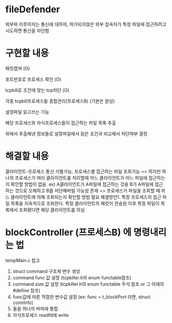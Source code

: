 # fileDefender
외부와 이루어지는 통신에 대하여, 허가되지않은 외부 접속자가 특정 파일에 접근하려고 시도하면 통신을 차단함

# 구현할 내용
패킷캡쳐 (O)

포트번호로 프로세스 확인 (O)

tcpkill로 조건에 맞는 tcp차단 (O)

각종 tcpkill프로세스들 종합관리(프로세스B) (기본은 완성)

설정파일 읽고쓰는 기능

해당 프로세스와 자식프로세스들이 접근하는 파일 목록 추출

위에서 추출해낸 정보들로 설정파일에서 읽은 조건과 비교해서 차단여부 결정

# 해결할 내용
클라이언트-프로세스 통신 식별가능, 프로세스별 접근하는 파일 조회가능
=> 하지만 하나의 프로세스가 여러 클라이언트를 처리할때 어느 클라이언트가 어느 파일에 접근하는지 확인할 방법이 없음.
ex) A클라이언트가 A파일에 접근하는 것을 B가 A파일에 접근하는 것으로 오해하고 B를 차단해버릴 가능성 존재
=> 프로세스가 파일을 조회할 때 어느 클라이언트에 의해 조회되는지 확인할 방법 필요
  해결방안1. 특정 프로세스의 접근 파일 목록을 지속적으로 조회한다. 특정 클라이언트의 패킷이 전송된 이후 특정 파일이 목록에서 조회됐다면 해당 클라이언트를 의심

# blockController (프로세스B) 에 명령내리는 법
tempMain.c 참고
  1. struct command 구조체 변수 생성
  2. command.func 값 설정 (tcpkiller.h의 enum functable참조)
  3. command.size 값 설정 (tcpkiller.h의 enum functable 주석 참조 or 그 아래의 #define 참조)
  4. func값에 따른 적절한 변수값 설정 (ex: func = t_blockPort 라면, struct connInfo)
  5. 둘을 하나의 버퍼에 통합
  6. 자식프로세스 readfd에 write
